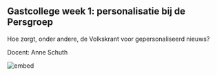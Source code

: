## Gastcollege week 1: personalisatie bij de Persgroep
Hoe zorgt, onder andere, de Volkskrant voor gepersonaliseerd nieuws?

Docent: Anne Schuth

![embed](https://player.vimeo.com/video/333174932?byline=0&portrait=0)

